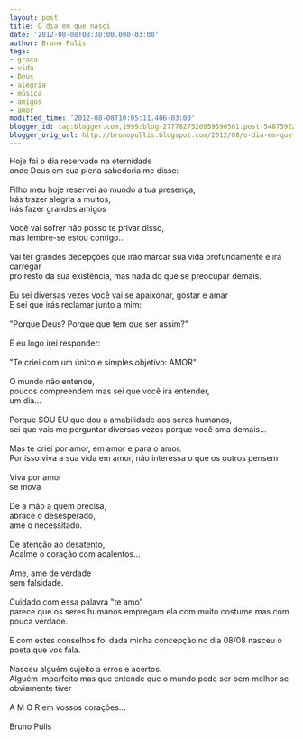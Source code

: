 ```yaml
---
layout: post
title: O dia em que nasci
date: '2012-08-08T08:30:00.000-03:00'
author: Bruno Pulis
tags:
- graça
- vida
- Deus
- alegria
- música
- amigos
- amor
modified_time: '2012-08-08T10:05:11.406-03:00'
blogger_id: tag:blogger.com,1999:blog-2777827520959390561.post-548759229930459834
blogger_orig_url: http://brunopullis.blogspot.com/2012/08/o-dia-em-que-nasci.html
---
```


Hoje foi o dia reservado na eternidade<br />onde Deus em sua plena sabedoria me disse:<br /><br />Filho meu hoje reservei ao mundo a tua presença,<br />Irás trazer alegria a muitos,<br />irás fazer grandes amigos<br /><br />Você vai sofrer não posso te privar disso,<br />mas lembre-se estou contigo...<br /><br />Vai ter grandes decepções que irão marcar sua vida profundamente e irá carregar<br />pro resto da sua existência, mas nada do que se preocupar demais.<br /><br />Eu sei diversas vezes você vai se apaixonar, gostar e amar<br />E sei que irás reclamar junto a mim:<br /><br />"Porque Deus? Porque que tem que ser assim?"<br /><br />E eu logo irei responder:<br /><br />"Te criei com um único e simples objetivo: AMOR"<br /><br />O mundo não entende,<br />poucos compreendem mas sei que você irá entender,<br />um dia...<br /><br />Porque SOU EU que dou a amabilidade aos seres humanos,<br />sei que vais me perguntar diversas vezes porque você ama demais...<br /><br />Mas te criei por amor, em amor e para o amor.<br />Por isso viva a sua vida em amor, não interessa o que os outros pensem<br /><br />Viva por amor<br />se mova<br /><br />De a mão a quem precisa,<br />abrace o desesperado,<br />ame o necessitado.<br /><br />De atenção ao desatento,<br />Acalme o coração com acalentos...<br /><br />Ame, ame de verdade<br />sem falsidade.<br /><br />Cuidado com essa palavra "te amo"<br />parece que os seres humanos empregam ela com muito costume mas com pouca verdade.<br /><br />E com estes conselhos foi dada minha concepção no dia 08/08 nasceu o poeta que vos fala.<br /><br />Nasceu alguém sujeito a erros e acertos.<br />Alguém imperfeito mas que entende que o mundo pode ser bem melhor se obviamente tiver<br /><br />A M O R em vossos corações...<br /><br />Bruno Pulis<br /><br />